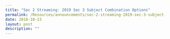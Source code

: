 ```yaml
---
title: "Sec 2 Streaming: 2019 Sec 3 Subject Combination Options"
permalink: /Resources/announcements/sec-2-streaming-2019-sec-3-subject-combination-options/
date: 2018-10-23
layout: post
description: ""
---
```

